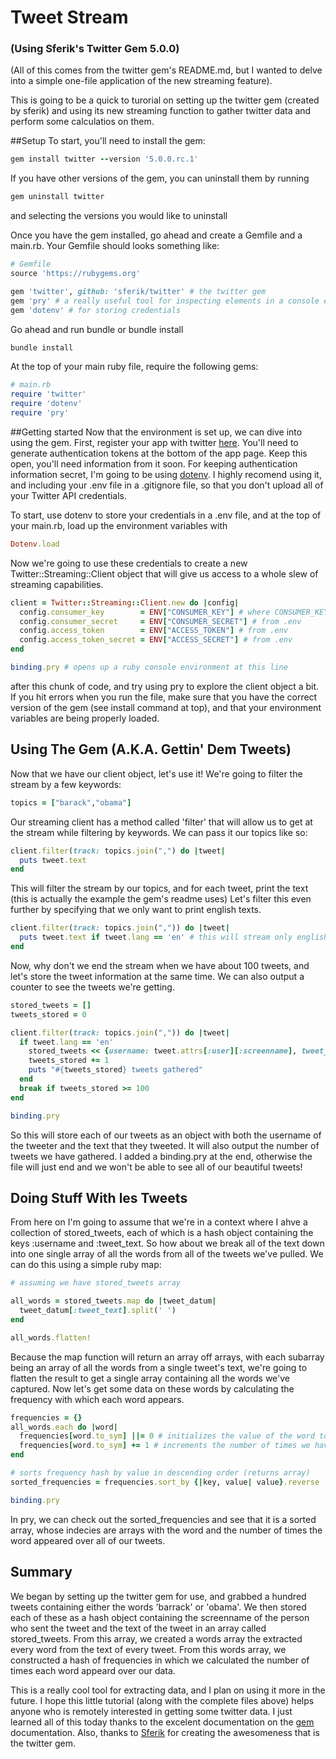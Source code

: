 # Tweet Stream
### (Using Sferik's Twitter Gem 5.0.0)
(All of this comes from the twitter gem's README.md, but I wanted to delve into a simple one-file application of the new
streaming feature).

This is going to be a quick to turorial on setting up the twitter gem (created by sferik) and using its new
streaming function to gather twitter data and perform some calculatios on them.

##Setup
To start, you'll need to install the gem:

```ruby
gem install twitter --version '5.0.0.rc.1'
```
If you have other versions of the gem, you can uninstall them by running 
```ruby
gem uninstall twitter
```
and selecting the versions you would like to uninstall

Once you have the gem installed, go ahead and create a Gemfile and a main.rb. Your Gemfile
should looks something like: 
```ruby
# Gemfile
source 'https://rubygems.org' 

gem 'twitter', github: 'sferik/twitter' # the twitter gem
gem 'pry' # a really useful tool for inspecting elements in a console environment
gem 'dotenv' # for storing credentials
```
Go ahead and run bundle or bundle install
```ruby
bundle install
```

At the top of your main ruby file, require the following gems: 
```ruby
# main.rb
require 'twitter'
require 'dotenv'
require 'pry'
```

##Getting started
Now that the environment is set up, we can dive into using the gem. First, register your app with twitter [here](https://dev.twitter.com/apps/new).
You'll need to generate authentication tokens at the bottom of the app page. Keep this open, you'll need information
from it soon. For keeping authentication information secret, I'm going to be using [dotenv](https://github.com/bkeepers/dotenv). I 
highly recomend using it, and including your .env file in a .gitignore file, so that you don't upload all of your 
Twitter API credentials.

To start, use dotenv to store your credentials in a .env file, and at the top of your main.rb, load up the environment
variables with
```ruby
Dotenv.load
```

Now we're going to use these credentials to create a new Twitter::Streaming::Client object that will give us access to
a whole slew of streaming capabilities.
```ruby
client = Twitter::Streaming::Client.new do |config|
  config.consumer_key        = ENV["CONSUMER_KEY"] # where CONSUMER_KEY is defined in your .env file
  config.consumer_secret     = ENV["CONSUMER_SECRET"] # from .env
  config.access_token        = ENV["ACCESS_TOKEN"] # from .env
  config.access_token_secret = ENV["ACCESS_SECRET"] # from .env
end
```
```ruby
binding.pry # opens up a ruby console environment at this line
```
after this chunk of code, and try using pry to explore the client object a bit. If you hit errors when you run the file,
make sure that you have the correct version of the gem (see install command at top), and that your environment variables 
are being properly loaded.

## Using The Gem (A.K.A. Gettin' Dem Tweets)
Now that we have our client object, let's use it! We're going to filter the stream by a few keywords: 
```ruby
topics = ["barack","obama"]
```
Our streaming client has a method called 'filter' that will allow us to get at the stream while filtering by keywords. 
We can pass it our topics like so:

```ruby
client.filter(track: topics.join(",") do |tweet|
  puts tweet.text
end
```
This will filter the stream by our topics, and for each tweet, print the text (this is actually the example the gem's readme uses)
Let's filter this even further by specifying that we only want to print english texts.
```ruby
client.filter(track: topics.join(",")) do |tweet|
  puts tweet.text if tweet.lang == 'en' # this will stream only english tweets.
end
```
Now, why don't we end the stream when we have about 100 tweets, and let's store the tweet information at the same time. We 
can also output a counter to see the tweets we're getting.
```ruby
stored_tweets = []
tweets_stored = 0

client.filter(track: topics.join(",")) do |tweet|
  if tweet.lang == 'en'
    stored_tweets << {username: tweet.attrs[:user][:screenname], tweet_text: tweet.text}
    tweets_stored += 1
    puts "#{tweets_stored} tweets gathered"
  end
  break if tweets_stored >= 100
end

binding.pry
```
So this will store each of our tweets as an object with both the username of the tweeter and the text that they tweeted. 
It will also output the number of tweets we have gathered. I added a binding.pry at the end, otherwise the file will just end
and we won't be able to see all of our beautiful tweets!

## Doing Stuff With les Tweets
From here on I'm going to assume that we're in a context where I ahve a collection of stored_tweets, each of which is
a hash object containing the keys :username and :tweet_text. So how about we break all of the text down into one single
array of all the words from all of the tweets we've pulled. We can do this using a simple ruby map:

```ruby
# assuming we have stored_tweets array

all_words = stored_tweets.map do |tweet_datum|
  tweet_datum[:tweet_text].split(' ')
end

all_words.flatten!
```
Because the map function will return an array off arrays, with each subarray being an array of all the words from a single
tweet's text, we're going to flatten the result to get a single array containing all the words we've captured. Now let's 
get some data on these words by calculating the frequency with which each word appears.
```ruby
frequencies = {}
all_words.each do |word|
  frequencies[word.to_sym] ||= 0 # initializes the value of the word to zero if it doesn't exist
  frequencies[word.to_sym] += 1 # increments the number of times we have seen this word
end

# sorts frequency hash by value in descending order (returns array)
sorted_frequencies = frequencies.sort_by {|key, value| value}.reverse 

binding.pry
```
In pry, we can check out the sorted_frequencies and see that it is a sorted array, whose indecies are arrays with the word and
the number of times the word appeared over all of our tweets.

## Summary
We began by setting up the twitter gem for use, and grabbed a hundred tweets containing either the words 'barrack' or
'obama'. We then stored each of these as a hash object containing the screenname of the person who sent the tweet and the
text of the tweet in an array called stored_tweets. From this array, we created a words array the extracted every word
from the text of every tweet. From this words array, we constructed a hash of frequencies in which we calculated the number
of times each word appeard over our data. 

This is a really cool tool for extracting data, and I plan on using it more in the future. I hope this little tutorial (along
with the complete files above) helps anyone who is remotely interested in getting some twitter data. I just learned
all of this today thanks to the excelent documentation on the [gem](https://github.com/sferik/twitter) documentation. Also,
thanks to [Sferik](https://github.com/sferik) for creating the awesomeness that is the twitter gem.

